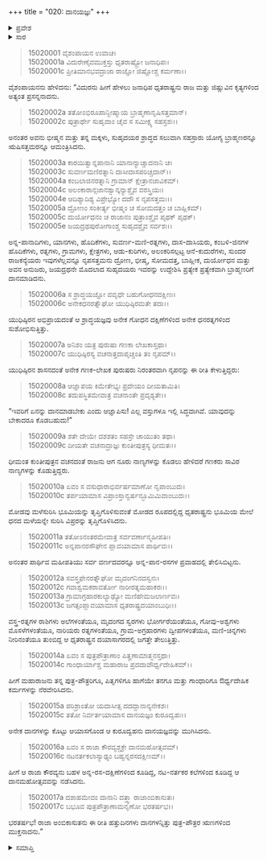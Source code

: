 +++
title = "020: ದಾನಯಜ್ಞಃ"
+++

<details><summary>ಪ್ರವೇಶ</summary>


।।   ಓಂ ಓಂ ನಮೋ ನಾರಾಯಣಾಯ।।   ಶ್ರೀ ವೇದವ್ಯಾಸಾಯ ನಮಃ ।।

ಶ್ರೀ ಕೃಷ್ಣದ್ವೈಪಾಯನ ವೇದವ್ಯಾಸ ವಿರಚಿತ  

**ಶ್ರೀ ಮಹಾಭಾರತ**

**ಆಶ್ರಮವಾಸಿಕ ಪರ್ವ**

**ಆಶ್ರಮವಾಸ ಪರ್ವ**

**ಅಧ್ಯಾಯ 20**


</details>

<details><summary>ಸಾರ</summary>

ಧೃತರಾಷ್ಟ್ರನ ಶ್ರಾದ್ಧಯಜ್ಞ (1-17).


</details>

> 15020001 ವೈಶಂಪಾಯನ ಉವಾಚ।  
15020001a ವಿದುರೇಣೈವಮುಕ್ತಸ್ತು ಧೃತರಾಷ್ಟ್ರೋ ಜನಾಧಿಪಃ।  
15020001c ಪ್ರೀತಿಮಾನಭವದ್ರಾಜಾ ರಾಜ್ಞೋ ಜಿಷ್ಣೋಶ್ಚ ಕರ್ಮಣಾ।।

ವೈಶಂಪಾಯನನು ಹೇಳಿದನು: “ವಿದುರನು ಹೀಗೆ ಹೇಳಲು ಜನಾಧಿಪ ಧೃತರಾಷ್ಟ್ರನು ರಾಜ ಮತ್ತು ಜಿಷ್ಣುವಿನ ಕೃತ್ಯಗಳಿಂದ ಅತ್ಯಂತ ಪ್ರಸನ್ನನಾದನು.

> 15020002a ತತೋಽಭಿರೂಪಾನ್ಭೀಷ್ಮಾಯ ಬ್ರಾಹ್ಮಣಾನೃಷಿಸತ್ತಮಾನ್।  
15020002c ಪುತ್ರಾರ್ಥೇ ಸುಹೃದಾಂ ಚೈವ ಸ ಸಮೀಕ್ಷ್ಯ ಸಹಸ್ರಶಃ।।

ಅನಂತರ ಅವನು ಭೀಷ್ಮನ ಮತ್ತು ತನ್ನ ಮಕ್ಕಳು, ಸುಹೃದಯರ ಶ್ರಾದ್ಧದ ಸಲುವಾಗಿ ಸಹಸ್ರಾರು ಯೋಗ್ಯ ಬ್ರಾಹ್ಮಣರನ್ನೂ ಋಷಿಸತ್ತಮರನ್ನೂ ಆಮಂತ್ರಿಸಿದನು.

> 15020003a ಕಾರಯಿತ್ವಾನ್ನಪಾನಾನಿ ಯಾನಾನ್ಯಾಚ್ಚಾದನಾನಿ ಚ।  
15020003c ಸುವರ್ಣಮಣಿರತ್ನಾನಿ ದಾಸೀದಾಸಪರಿಚ್ಚದಾನ್।।  
15020004a ಕಂಬಲಾಜಿನರತ್ನಾನಿ ಗ್ರಾಮಾನ್ ಕ್ಷೇತ್ರಾನಜಾವಿಕಮ್।  
15020004c ಅಲಂಕಾರಾನ್ಗಜಾನಶ್ವಾನ್ಕನ್ಯಾಶ್ಚೈವ ವರಸ್ತ್ರಿಯಃ।  
15020004e ಆದಿಶ್ಯಾದಿಶ್ಯ ವಿಪ್ರೇಭ್ಯೋ ದದೌ ಸ ನೃಪಸತ್ತಮಃ।।  
15020005a ದ್ರೋಣಂ ಸಂಕೀರ್ತ್ಯ ಭೀಷ್ಮಂ ಚ ಸೋಮದತ್ತಂ ಚ ಬಾಹ್ಲಿಕಮ್।  
15020005c ದುರ್ಯೋಧನಂ ಚ ರಾಜಾನಂ ಪುತ್ರಾಂಶ್ಚೈವ ಪೃಥಕ್ ಪೃಥಕ್।  
15020005e ಜಯದ್ರಥಪುರೋಗಾಂಶ್ಚ ಸುಹೃದಶ್ಚೈವ ಸರ್ವಶಃ।।

ಅನ್ನ-ಪಾನಾದಿಗಳು, ಯಾನಗಳು, ಹೊದಿಕೆಗಳು, ಸುವರ್ಣ-ಮಣಿ-ರತ್ನಗಳು, ದಾಸ-ದಾಸಿಯರು, ಕಂಬಳಿ-ಜಿನಗಳ ಹೊದಿಕೆಗಳು, ರತ್ನಗಳು, ಗ್ರಾಮಗಳು, ಕ್ಷೇತ್ರಗಳು, ಆಡು-ಕುರಿಗಳು, ಅಲಂಕರಿಸಲ್ಪಟ್ಟ ಆನೆ-ಕುದುರೆಗಳು, ಸುಂದರ ರಾಜಕನ್ಯೆಯರು ಇವುಗಳೆಲ್ಲವನ್ನೂ ನೃಪಸತ್ತಮನು ದ್ರೋಣ, ಭೀಷ್ಮ, ಸೋಮದತ್ತ, ಬಾಹ್ಲೀಕ, ದುರ್ಯೋಧನ ಮತ್ತು ಅವನ ಅನುಜರು, ಜಯದ್ರಥನೇ ಮೊದಲಾದ ಸುಹೃದಯರು ಇವರನ್ನು ಉದ್ದೇಶಿಸಿ ಪ್ರತ್ಯೇಕ ಪ್ರತ್ಯೇಕವಾಗಿ ಬ್ರಾಹ್ಮಣರಿಗೆ ದಾನಮಾಡಿದನು.

> 15020006a ಸ ಶ್ರಾದ್ಧಯಜ್ಞೋ ವವೃಧೇ ಬಹುಗೋಧನದಕ್ಷಿಣಃ।  
15020006c ಅನೇಕಧನರತ್ನೌಘೋ ಯುಧಿಷ್ಠಿರಮತೇ ತದಾ।।

ಯುಧಿಷ್ಠಿರನ ಅಭಿಪ್ರಾಯದಂತೆ ಆ ಶ್ರಾದ್ಧಯಜ್ಞವು ಅನೇಕ ಗೋಧನ ದಕ್ಷಿಣೆಗಳಿಂದ ಅನೇಕ ಧನರತ್ನಗಳಿಂದ ಸುಶೋಭಿಸುತ್ತಿತ್ತು.

> 15020007a ಅನಿಶಂ ಯತ್ರ ಪುರುಷಾ ಗಣಕಾ ಲೇಖಕಾಸ್ತಥಾ।  
15020007c ಯುಧಿಷ್ಠಿರಸ್ಯ ವಚನಾತ್ತದಾಪೃಚ್ಚಂತಿ ತಂ ನೃಪಮ್।।

ಯುಧಿಷ್ಠಿರನ ಶಾಸನದಂತೆ ಅನೇಕ ಗಣಕ-ಲೇಖಕ ಪುರುಷರು ನಿರಂತರವಾಗಿ ನೃಪನನ್ನು ಈ ರೀತಿ ಕೇಳುತ್ತಿದ್ದರು:

> 15020008a ಆಜ್ಞಾಪಯ ಕಿಮೇತೇಭ್ಯಃ ಪ್ರದೇಯಂ ದೀಯತಾಮಿತಿ।  
15020008c ತದುಪಸ್ಥಿತಮೇವಾತ್ರ ವಚನಾಂತೇ ಪ್ರದೃಶ್ಯತೇ।।

“ಇವರಿಗೆ ಏನನ್ನು ದಾನಮಾಡಬೇಕು ಎಂದು ಆಜ್ಞಾಪಿಸು! ಎಲ್ಲ ವಸ್ತುಗಳೂ ಇಲ್ಲಿ ಸಿದ್ಧವಾಗಿವೆ. ಯಾವುದನ್ನು ಬೇಕಾದರೂ ಕೊಡಬಹುದು!”

> 15020009a ಶತೇ ದೇಯೇ ದಶಶತಂ ಸಹಸ್ರೇ ಚಾಯುತಂ ತಥಾ।  
15020009c ದೀಯತೇ ವಚನಾದ್ರಾಜ್ಞಃ ಕುಂತೀಪುತ್ರಸ್ಯ ಧೀಮತಃ।।

ಧೀಮಂತ ಕುಂತೀಪುತ್ರನ ವಚನದಂತೆ ರಾಜನು ಆಗ ನೂರು ನಾಣ್ಯಗಳನ್ನು ಕೊಡಲು ಹೇಳಿದರೆ ಗಣಕರು ಸಾವಿರ ನಾಣ್ಯಗಳನ್ನು ಕೊಡುತ್ತಿದ್ದರು.

> 15020010a ಏವಂ ಸ ವಸುಧಾರಾಭಿರ್ವರ್ಷಮಾಣೋ ನೃಪಾಂಬುದಃ।  
15020010c ತರ್ಪಯಾಮಾಸ ವಿಪ್ರಾಂಸ್ತಾನ್ವರ್ಷನ್ಭೂಮಿಮಿವಾಂಬುದಃ।।

ಮೋಡವು ಮಳೆಸುರಿಸಿ ಭೂಮಿಯನ್ನು ತೃಪ್ತಿಗೊಳಿಸುವಂತೆ ಮೋಡದ ರೂಪದಲ್ಲಿದ್ದ ಧೃತರಾಷ್ಟ್ರನು ಭೂಮಿಯ ಮೇಲೆ ಧನದ ಮಳೆಯನ್ನೇ ಸುರಿಸಿ ವಿಪ್ರರನ್ನು ತೃಪ್ತಿಗೊಳಿಸಿದನು.

> 15020011a ತತೋಽನಂತರಮೇವಾತ್ರ ಸರ್ವವರ್ಣಾನ್ಮಹೀಪತಿಃ।  
15020011c ಅನ್ನಪಾನರಸೌಘೇನ ಪ್ಲಾವಯಾಮಾಸ ಪಾರ್ಥಿವಃ।।

ಅನಂತರ ಪಾರ್ಥಿವ ಮಹೀಪತಿಯು ಸರ್ವ ವರ್ಣದವರನ್ನೂ ಅನ್ನ-ಪಾನ-ರಸಗಳ ಪ್ರವಾಹದಲ್ಲಿ ತೇಲಿಸಿಬಿಟ್ಟನು.

> 15020012a ಸವಸ್ತ್ರಫೇನರತ್ನೌಘೋ ಮೃದಂಗನಿನದಸ್ವನಃ।  
15020012c ಗವಾಶ್ವಮಕರಾವರ್ತೋ ನಾರೀರತ್ನಮಹಾಕರಃ।।  
15020013a ಗ್ರಾಮಾಗ್ರಹಾರಕುಲ್ಯಾಢ್ಯೋ ಮಣಿಹೇಮಜಲಾರ್ಣವಃ।  
15020013c ಜಗತ್ಸಂಪ್ಲಾವಯಾಮಾಸ ಧೃತರಾಷ್ಟ್ರದಯಾಂಬುಧಿಃ।।

ವಸ್ತ್ರ-ರತ್ನಗಳ ರಾಶಿಗಳು ಅಲೆಗಳಂತೆಯೂ, ಮೃದಂಗದ ಸ್ವರಗಳು ಭೋರ್ಗರೆಯಂತೆಯೂ, ಗೋವು-ಅಶ್ವಗಳು ಮೊಸಳೆಗಳಂತೆಯೂ, ನಾರಿಯರು ರತ್ನಗಳಂತೆಯೂ, ಗ್ರಾಮ-ಅಗ್ರಹಾರಗಳು ದ್ವೀಪಗಳಂತೆಯೂ, ಮಣಿ-ಚಿನ್ನಗಳು ನೀರಿನಂತೆಯೂ ತುಂಬಿದ್ದ ಆ ಧೃತರಾಷ್ಟ್ರನ ದಯಾಸಾಗರದಲ್ಲಿ ಜಗತ್ತೇ ತೇಲುತ್ತಿತ್ತು.

> 15020014a ಏವಂ ಸ ಪುತ್ರಪೌತ್ರಾಣಾಂ ಪಿತೄಣಾಮಾತ್ಮನಸ್ತಥಾ।  
15020014c ಗಾಂಧಾರ್ಯಾಶ್ಚ ಮಹಾರಾಜ ಪ್ರದದಾವೌರ್ಧ್ವದೇಹಿಕಮ್।।

ಹೀಗೆ ಮಹಾರಾಜನು ತನ್ನ ಪುತ್ರ-ಪೌತ್ರರಿಗೂ, ಪಿತೃಗಳಿಗೂ ಹಾಗೆಯೇ ತನಗೂ ಮತ್ತು ಗಾಂಧಾರಿಗೂ ಔರ್ಧ್ವದೇಹಿಕ ಕರ್ಮಗಳನ್ನು ನೆರವೇರಿಸಿದನು.

> 15020015a ಪರಿಶ್ರಾಂತೋ ಯದಾಸೀತ್ಸ ದದದ್ದಾನಾನ್ಯನೇಕಶಃ।  
15020015c ತತೋ ನಿರ್ವರ್ತಯಾಮಾಸ ದಾನಯಜ್ಞಂ ಕುರೂದ್ವಹಃ।।

ಅನೇಕ ದಾನಗಳನ್ನು ಕೊಟ್ಟು ಆಯಾಸಗೊಂಡ ಆ ಕುರೂದ್ವಹನು ದಾನಯಜ್ಞವನ್ನು ಮುಗಿಸಿದನು.

> 15020016a ಏವಂ ಸ ರಾಜಾ ಕೌರವ್ಯಶ್ಚಕ್ರೇ ದಾನಮಹೋತ್ಸವಮ್।  
15020016c ನಟನರ್ತಕಲಾಸ್ಯಾಢ್ಯಂ ಬಹ್ವನ್ನರಸದಕ್ಷಿಣಮ್।।

ಹೀಗೆ ಆ ರಾಜಾ ಕೌರವ್ಯನು ಬಹಳ ಅನ್ನ-ರಸ-ದಕ್ಷಿಣೆಗಳಿಂದ ಕೂಡಿದ್ದ, ನಟ-ನರ್ತಕರ ಕಲೆಗಳಿಂದ ಕೂಡಿದ್ದ ಆ ದಾನಮಹೋತ್ಸವವನ್ನು ನಡೆಸಿದನು.

> 15020017a ದಶಾಹಮೇವಂ ದಾನಾನಿ ದತ್ತ್ವಾ ರಾಜಾಂಬಿಕಾಸುತಃ।  
15020017c ಬಭೂವ ಪುತ್ರಪೌತ್ರಾಣಾಮನೃಣೋ ಭರತರ್ಷಭ।।

ಭರತರ್ಷಭ! ರಾಜಾ ಅಂಬಿಕಾಸುತನು ಈ ರೀತಿ ಹತ್ತುದಿನಗಳು ದಾನಗಳನ್ನಿತ್ತು ಪುತ್ರ-ಪೌತ್ರರ ಋಣಗಳಿಂದ ಮುಕ್ತನಾದನು.”


<details><summary>ಸಮಾಪ್ತಿ</summary>

ಇತಿ ಶ್ರೀಮಹಾಭಾರತೇ ಆಶ್ರಮವಾಸಿಕೇ ಪರ್ವಣಿ ಆಶ್ರಮವಾಸಪರ್ವಣಿ ದಾನಯಜ್ಞೇ ವಿಂಶೋಽಧ್ಯಾಯಃ।।  
ಇದು ಶ್ರೀಮಹಾಭಾರತದಲ್ಲಿ ಆಶ್ರಮವಾಸಿಕಪರ್ವದಲ್ಲಿ ಆಶ್ರಮವಾಸಪರ್ವದಲ್ಲಿ ದಾನಯಜ್ಞ ಎನ್ನುವ ಇಪ್ಪತ್ತನೇ ಅಧ್ಯಾಯವು.


</details>

